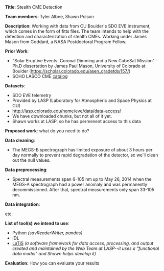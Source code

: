 


**Title**: Stealth CME Detection 

**Team members**: Tyler Albee, Shawn Polson

**Description**: Working with data from CU Boulder's SDO EVE instrument, which comes in the form of fitts files. The team intends to help with the detection and characterization of stealth CMEs. Working under James Mason from Goddard, a NASA Postdoctoral Program Fellow. 

**Prior Work**: 
 - "Solar Eruptive Events: Coronal Dimming and a New CubeSat Mission" - Ph.D dissertation by James Paul Mason, University of Colorado at Boulder (https://scholar.colorado.edu/asen_gradetds/157/)
 - SOHO LASCO CME [catalog](https://cdaw.gsfc.nasa.gov/CME_list/UNIVERSAL/2010_05/univ2010_05.html)

**Datasets**: 
 - SDO EVE telemetry 
 - Provided by LASP (Laboratory for Atmospheric and Space Physics at CU)
 - http://lasp.colorado.edu/home/eve/data/data-access/
 - We have downloaded chunks, but not all of it yet.
 - Shawn works at LASP, so he has permenent access to this data

**Proposed work**: what do you need to do?

**Data cleaning**: 
 - The MEGS-B spectrograph has limited exposure of about 3 hours per day normally to prevent rapid degradation of the detector, so we'll clean out the null values.

**Data preprocessing**: 
 - Spectral measurements span 6-105 nm up to May 26, 2014 when the MEGS-A spectrograph had a power anomaly and was permanently decommissioned. After that, spectral measurements only span 33-105 nm. 

**Data integration**:

etc.

**List of tool(s) we intend to use**:
 - Python *(savReaderWriter, pandas)*
 - IDL
 - [LaTiS](https://github.com/latis-data/latis) *(a software framework for data access, processing, and output created and maintained by the Web Team at LASP--it uses a "functional data model" and Shawn helps develop it)*

**Evaluation**: How you can evaluate your results 
